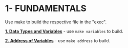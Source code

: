 # 1- FUNDAMENTALS

Use make to build the respective file in the "exec".

__[1. Data Types and Variables](01_variables.c)__ - use `make variables` to build.

__[2. Address of Variables](02_address.c)__ - use `make address` to build.
